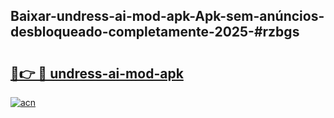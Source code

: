 ## Baixar-undress-ai-mod-apk-Apk-sem-anúncios-desbloqueado-completamente-2025-#rzbgs

# <h2><a href="https://ainizakaria.my?title=undress-ai-mod-apk&ref=22M">🔗👉 🔴 undress-ai-mod-apk</a></h2>

[![acn](https://github.com/user-attachments/assets/0f9c940e-d8b0-45ae-aac7-cd30a18b3e1c)](https://ainizakaria.my?title=undress-ai-mod-apk&ref=22M)

